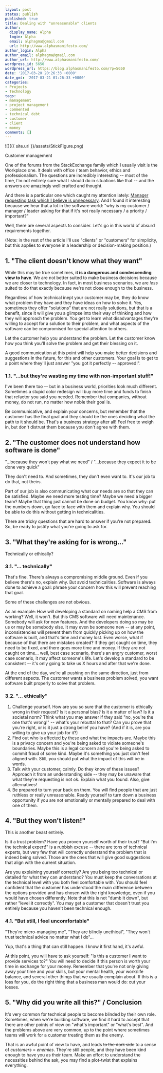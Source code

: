 ```yaml
---
layout: post
status: publish
published: true
title: Dealing with "unreasonable" clients
author:
  display_name: Alpha
  login: Alpha
  email: alphagma@gmail.com
  url: http://www.alphasmanifesto.com/
author_login: Alpha
author_email: alphagma@gmail.com
author_url: http://www.alphasmanifesto.com/
wordpress_id: 5650
wordpress_url: https://blog.alphasmanifesto.com/?p=5650
date: '2017-03-20 20:26:33 +0000'
date_gmt: '2017-03-21 01:26:33 +0000'
categories:
- Projects
- Technology
tags:
- management
- project management
- commented
- technical debt
- customer
- client
- money
comments: []
---
```


![]({{ site.url }}/assets/StickFigure.png)

Customer management


One of the forums from the StackExchange family which I usually visit is the Workplace one. It deals with office / team behavior, ethics and professionalism. The questions are incredibly interesting -- most of the time, I'm not entirely sure what I should do in situations like that -- and the answers are amazingly well crafted and thought.

And there is a particular one which caught my attention lately: <a href="http://workplace.stackexchange.com/q/58509/25611">Manager requesting task which I believe is unnecessary</a>. And I found it interesting because we hear that a lot in the software world: "why is my customer / manager / leader asking for that if it's not really necessary / a priority / important?"

Well, there are several aspects to consider. Let's go in this world of absurd requirements together.

<!--more-->

(Note: in the rest of the article I'll use "clients" or "customers" for simplicity, but this applies to everyone in a leadership or decision-making position.)

## 1. "The client doesn't know what they want"

While this may be true sometimes, **it is a dangerous and condescending view to have**. We are not better suited to make business decisions because we are closer to technology. In fact, in most business scenarios, we are _less_ suited to do that exactly because we're not close enough to the business.

Regardless of how technical inept your customer may be, they do know what problem they have and they have ideas on how to solve it. Yes, sometimes they offer "solutions" that are not really solutions, but that is a benefit, since it will give you a glimpse into their way of thinking and how they will approach the problem. You get to learn what disadvantages they're willing to accept for a solution to their problem, and what aspects of the software can be compromised for special attention to others.

Let the customer help you understand the problem. Let the customer know how you think you'll solve the problem and get their blessing on it.

A good communication at this point will help you make better decisions and suggestions in the future, for this and other customers. Your goal is to get to a point where they'll just answer "you got it perfectly -- approved!".

### 1.1. "...but they're wasting my time with non-important stuff!"

I've been there too -- but in a business world, priorities look much different. Sometimes a stupid color redesign will buy more time and funds to finish that refactor you said you needed. Remember that companies, without money, do not run, no matter how noble their goal is.

Be communicative, and explain your concerns, but remember that the customer has the final goal and they should be the ones deciding what the path to it should be. That's a business strategy after all! Feel free to weigh in, but don't distrust them because you don't agree with them.

## 2. "The customer does not understand how software is done"

"...because they won't pay what we need" / "...because they expect it to be done very quick"

They don't need to. And sometimes, they don't even want to. It's our job to do that, not theirs.

Part of our job is also communicating what our needs are so that they can be satisfied. Maybe we need more testing time? Maybe we need a bigger team? Maybe that thing just cannot be done on budget. You know why: put the numbers down, go face to face with them and explain why. You should be able to do this without getting in technicalities.

There are tricky questions that are hard to answer if you're not prepared. So, be ready to justify what you're going to ask for.

## 3. "What they're asking for is wrong..."

Technically or ethically?

### 3.1. "... technically"

That's fine. There's always a compromising middle ground. Even if you believe there's no, explain why. But avoid technicalities. Software is always done to achieve a goal: phrase your concern how this will prevent reaching that goal.

Some of these challenges are not obvious.

As an example: How will developing a standard on naming help a CMS from working? Well, it won't. But this CMS software will need maintenance. Somebody will ask for new features. And the developers doing so may be us or may be somebody else. It may even be someone new -- at any point, inconsistencies will prevent them from quickly picking up on how the software is built, and that's time and money lost. Even worse, what if because of that there are mistakes created? If they get caught on time, they need to be fixed, and there goes more time and money. If they are not caught on time... well, best case scenario, there's an angry customer, worst case scenario, it may affect someone's life. Let's develop a standard to be consistent -- it's only going to take us X hours and after that we're done.

At the end of the day, we're all pushing on the same direction, just from different aspects. The customer wants a business problem solved, you want software built properly to solve that problem.

### 3.2. "... ethically"

1. Challenge yourself. How are you so sure that the customer is ethically wrong in their request? Is it a personal bias? Is it a matter of law? Is it a societal norm? Think what you may answer if they said "no, you're the one that's wrong!" -- what's your rebuttal to that? Can you prove that you're right, or is it just a strong belief you have? (And if it is, are you willing to give up your job for it?)
1. Find out who is affected by these and what the impacts are. Maybe this is a privacy concern and you're being asked to violate someone's boundaries. Maybe this is a legal concern and you're being asked to commit fraud of some kind. Maybe it's something you just don't feel aligned with. Still, you should put what the impact of this will be in words.
1. Talk with your customer, calmly. Do they know of these issues? Approach it from an understanding side -- they may be unaware that what they're requesting is not ok. Explain what you found. Also, give alternatives!
1. Be prepared to turn your back on them. You will find people that are just ruthless or really unreasonable. Ready yourself to turn down a business opportunity if you are not emotionally or mentally prepared to deal with one of them.

## 4. "But they won't listen!"

This is another beast entirely.

Is it a trust problem? Have you proven yourself worth of their trust? "But I'm the technical expert!" is a rubbish excuse -- there are tons of technical experts, but very few that will correctly understand the problem that is indeed being solved. Those are the ones that will give good suggestions that align with the current situation.

Are you explaining yourself correctly? Are you being too technical or detailed for what they can understand? You must keep the conversations at the technical level with you both feel comfortable with. You should feel confident that the customer has understood the main difference between the options provided and has chosen with the right knowledge, even if you would have chosen differently. Note that this is not "dumb it down", but rather "level it correctly". You may get a customer that doesn't trust you entirely because you haven't been technical enough.

### 4.1. "But still, I feel uncomfortable"

"They're micro-managing me", "They are blindly unethical", "They won't trust technical advice no matter what I do"...

Yup, that's a thing that can still happen. I know it first hand, it's awful.

At this point, you will have to ask yourself: "Is this a customer I want to provide services to?" You will need to decide if this person is worth your time in exchange for your money. Remember that you're not only giving away your time and your skills, but your mental health, your work/life balance, and several other things that we usually complain about. If this is a loss for you, do the right thing that a business man would do: cut your losses.

## 5. "Why did you write all this?" / Conclusion

It's very common for technical people to become blinded by their own role. Sometimes, when we're building software, we find it hard to accept that there are other points of view on "what's important" or "what's best". And the problems above are very common, up to the point where sometimes teams will work for a customer treating them as the enemy.

That is an awful point of view to have, and leads <del>to the dark side</del> to a sense of _customers_ = _enemies_. They're still people, and they have been kind enough to have you as their team. Make an effort to understand the necessities behind the ask, you may find a plot-twist that explains everything.

